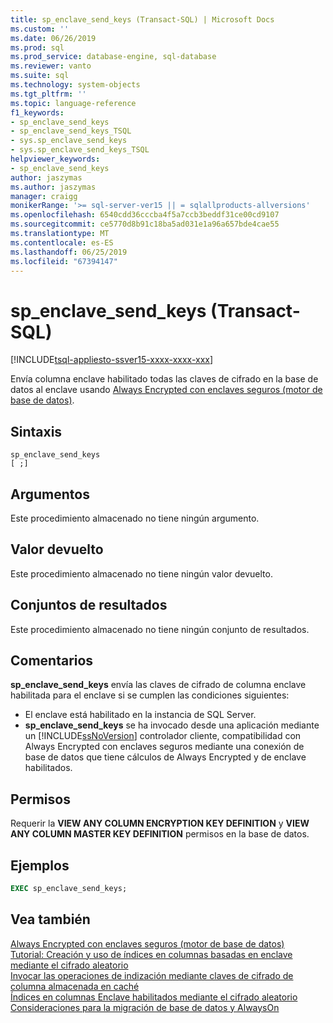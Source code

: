 ```yaml
---
title: sp_enclave_send_keys (Transact-SQL) | Microsoft Docs
ms.custom: ''
ms.date: 06/26/2019
ms.prod: sql
ms.prod_service: database-engine, sql-database
ms.reviewer: vanto
ms.suite: sql
ms.technology: system-objects
ms.tgt_pltfrm: ''
ms.topic: language-reference
f1_keywords:
- sp_enclave_send_keys
- sp_enclave_send_keys_TSQL
- sys.sp_enclave_send_keys
- sys.sp_enclave_send_keys_TSQL
helpviewer_keywords:
- sp_enclave_send_keys
author: jaszymas
ms.author: jaszymas
manager: craigg
monikerRange: '>= sql-server-ver15 || = sqlallproducts-allversions'
ms.openlocfilehash: 6540cdd36cccba4f5a7ccb3beddf31ce00cd9107
ms.sourcegitcommit: ce5770d8b91c18ba5ad031e1a96a657bde4cae55
ms.translationtype: MT
ms.contentlocale: es-ES
ms.lasthandoff: 06/25/2019
ms.locfileid: "67394147"
---
```

# <a name="spenclavesendkeys----transact-sql"></a>sp_enclave_send_keys    (Transact-SQL)
[!INCLUDE[tsql-appliesto-ssver15-xxxx-xxxx-xxx](../../includes/tsql-appliesto-ssver15-xxxx-xxxx-xxx.md)]

Envía columna enclave habilitado todas las claves de cifrado en la base de datos al enclave usando [Always Encrypted con enclaves seguros &#40;motor de base de datos&#41;](../../relational-databases/security/encryption/always-encrypted-enclaves.md).

## <a name="syntax"></a>Sintaxis  
  
```
sp_enclave_send_keys
[ ;]  
```

## <a name="arguments"></a>Argumentos

Este procedimiento almacenado no tiene ningún argumento.

## <a name="return-value"></a>Valor devuelto

Este procedimiento almacenado no tiene ningún valor devuelto.
  
## <a name="result-sets"></a>Conjuntos de resultados

Este procedimiento almacenado no tiene ningún conjunto de resultados.
  
## <a name="remarks"></a>Comentarios

**sp_enclave_send_keys** envía las claves de cifrado de columna enclave habilitada para el enclave si se cumplen las condiciones siguientes:

- El enclave está habilitado en la instancia de SQL Server.
- **sp_enclave_send_keys** se ha invocado desde una aplicación mediante un [!INCLUDE[ssNoVersion](../../includes/ssnoversion-md.md)] controlador cliente, compatibilidad con Always Encrypted con enclaves seguros mediante una conexión de base de datos que tiene cálculos de Always Encrypted y de enclave habilitados.

## <a name="permissions"></a>Permisos

 Requerir la **VIEW ANY COLUMN ENCRYPTION KEY DEFINITION** y **VIEW ANY COLUMN MASTER KEY DEFINITION** permisos en la base de datos.  
  
## <a name="examples"></a>Ejemplos  
  
```sql
EXEC sp_enclave_send_keys;  
```

## <a name="see-also"></a>Vea también

 [Always Encrypted con enclaves seguros &#40;motor de base de datos&#41;](../../relational-databases/security/encryption/always-encrypted-enclaves.md)   
 [Tutorial: Creación y uso de índices en columnas basadas en enclave mediante el cifrado aleatorio](../security/tutorial-creating-using-indexes-on-enclave-enabled-columns-using-randomized-encryption.md#step-3-create-an-index-with-role-separation)   
 [Invocar las operaciones de indización mediante claves de cifrado de columna almacenada en caché](../security/encryption/configure-always-encrypted-enclaves.md#invoke-indexing-operations-using-cached-column-encryption-keys)   
 [Índices en columnas Enclave habilitados mediante el cifrado aleatorio](../security/encryption/always-encrypted-enclaves.md#indexes-on-enclave-enabled-columns-using-randomized-encryption)   
 [Consideraciones para la migración de base de datos y AlwaysOn](../security/encryption/always-encrypted-enclaves.md#considerations-for-alwayson-and-database-migration)
